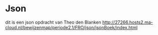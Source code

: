 # Json
dit is een json opdracht van Theo den Blanken
http://27266.hosts2.ma-cloud.nl/bewijzenmap/periode2.1/FRO/json/jsonBoek/index.html
